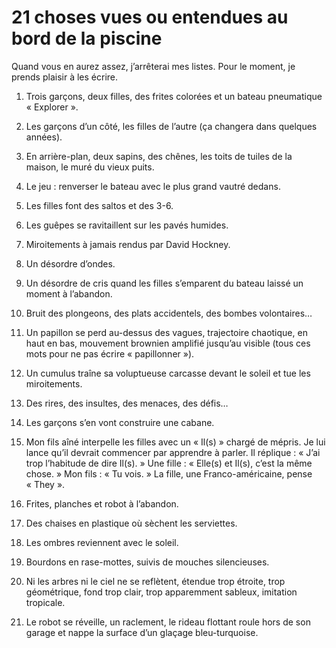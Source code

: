 # 21 choses vues ou entendues au bord de la piscine

Quand vous en aurez assez, j’arrêterai mes listes. Pour le moment, je prends plaisir à les écrire.<span id="more-36731"></span>

1. Trois garçons, deux filles, des frites colorées et un bateau pneumatique « Explorer ».

2. Les garçons d’un côté, les filles de l’autre (ça changera dans quelques années).

3. En arrière-plan, deux sapins, des chênes, les toits de tuiles de la maison, le muré du vieux puits.

4. Le jeu : renverser le bateau avec le plus grand vautré dedans.

5. Les filles font des saltos et des 3-6.

6. Les guêpes se ravitaillent sur les pavés humides.

7. Miroitements à jamais rendus par David Hockney.

8. Un désordre d’ondes.

9. Un désordre de cris quand les filles s’emparent du bateau laissé un moment à l’abandon.

10. Bruit des plongeons, des plats accidentels, des bombes volontaires…

11. Un papillon se perd au-dessus des vagues, trajectoire chaotique, en haut en bas, mouvement brownien amplifié jusqu’au visible (tous ces mots pour ne pas écrire « papillonner »).

12. Un cumulus traîne sa voluptueuse carcasse devant le soleil et tue les miroitements.

13. Des rires, des insultes, des menaces, des défis…

14. Les garçons s’en vont construire une cabane.

15. Mon fils aîné interpelle les filles avec un « Il(s) » chargé de mépris. Je lui lance qu’il devrait commencer par apprendre à parler. Il réplique : « J’ai trop l’habitude de dire Il(s). » Une fille : « Elle(s) et Il(s), c’est la même chose. » Mon fils : « Tu vois. » La fille, une Franco-américaine, pense « They ».

16. Frites, planches et robot à l’abandon.

17. Des chaises en plastique où sèchent les serviettes.

18. Les ombres reviennent avec le soleil.

19. Bourdons en rase-mottes, suivis de mouches silencieuses.

20. Ni les arbres ni le ciel ne se reflètent, étendue trop étroite, trop géométrique, fond trop clair, trop apparemment sableux, imitation tropicale.

21. Le robot se réveille, un raclement, le rideau flottant roule hors de son garage et nappe la surface d’un glaçage bleu-turquoise.